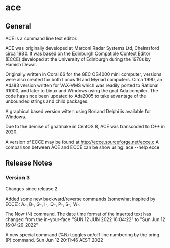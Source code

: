 # ace

## General

ACE is a command line text editor.

ACE was originally developed at Marconi Radar Systems Ltd, Chelmsford circa 1980.
It was based on the Edinburgh Compatible Context Editor (ECCE) developed at the
University of Edinburgh during the 1970s by Hamish Dewar.

Originally written in Coral 66 for the GEC OS4000 mini computer, versions were
also created for both Locus 16 and Myriad computers. Circa 1990, an Ada83 version
written for VAX-VMS which was readily ported to Rational R1000, and later to Linux
and Windows using the gnat Ada compiler. The code has since been updated to Ada2005
to take advantage of the unbounded strings and child packages.

A graphical based version witten using Borland Delphi is available for Windows.

Due to the demise of gnatmake in CentOS 8, ACE was transcoded to C++ in 2020.

A version of ECCE may be found at http://ecce.sourceforge.net/ecce.c
A comparison between ACE and ECCE can be show using: ace --help ecce

## Release Notes

### Version 3

Changes since release 2.

Added some new backward/reverse commands (somewhat inspired by ECCE):
A-, B-, G-, I-, Q-, P-, S-, W-.

The Now (N) command. The date time format of the inserted text has changed
from the in-your-face "SUN 12 JUN 2022 16:04:22" to "Sun Jun 12 16:04:29 2022"

A new special command (%N) toggles on/off line numbering by the pring (P) command.
Sun Jun 12 20:11:46 AEST 2022

